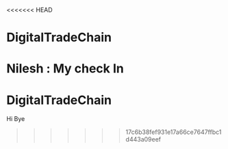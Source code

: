 <<<<<<< HEAD
# DigitalTradeChain

Nilesh : My check In 
=======
# DigitalTradeChain
Hi
Bye
>>>>>>> 17c6b38fef931e17a66ce7647ffbc1d443a09eef
